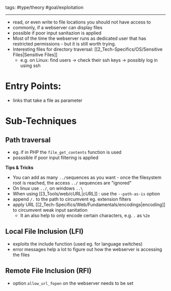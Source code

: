 tags: #type/theory #goal/exploitation

---

- read, or even write to file locations you should not have access to
- commonly, if a webserver can display files
- possible if poor input sanitazion is applied
- Most of the time the webserver runs as dedicated user that has restricted permissions - but it is still worth trying.
- Interesting files for directory traversal: [[2_Tech-Specifics/OS/Sensitive Files|Sensitive Files]]
	- e.g. on Linux: find users -> check their ssh keys -> possibly log in using ssh
# Entry Points:
- links that take a file as parameter
# Sub-Techniques
## Path traversal
- eg. if in PHP the `file_get_contents` function is used
- posssible if poor input filtering is applied

**Tips & Tricks**
- You can add as many `../`sequences as you want - once the filesystem root is reached, the access `../` sequences are "ignored"
- On linux use `../`, on windows `..\` 
- When using [[3_Tools/web/cURL|cURL]] : use the `--path-as-is` option
- append `/.` to the path to circumvent eg. extension filters
- apply URL [[2_Tech-Specifics/Web/Fundamentals/encodings|encoding]] to circumvent weak input sanitation 
	- It an also help to only encode certain characters, e.g. `.` as `%2e` 
## Local File Inclusion (LFI)
- exploits the include function (used eg. for language switches)
- error messages help a lot to figure out how the webserver is accessing the files
## Remote File Inclusion (RFI)
- option `allow_url_fopen` on the webserver needs to be set

